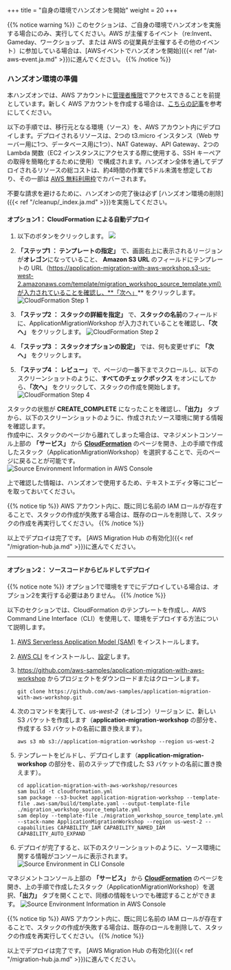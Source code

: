 +++
title = "自身の環境でハンズオンを開始"
weight = 20
+++

{{% notice warning %}}
このセクションは、ご自身の環境でハンズオンを実施する場合にのみ、実行してください。AWS が主催するイベント（re:Invent、Gameday、ワークショップ、または AWS の従業員が主催するその他のイベント）に参加している場合は、[AWSイベントでハンズオンを開始]({{< ref "/at-aws-event.ja.md" >}})に進んでください。
{{% /notice %}}

### ハンズオン環境の準備

本ハンズオンでは、AWS アカウントに<a href="https://docs.aws.amazon.com/IAM/latest/UserGuide/getting-started_create-admin-group.html" target="_blank">管理者権限</a>でアクセスできることを前提としています。新しく AWS アカウントを作成する場合は、<a href="https://aws.amazon.com/premiumsupport/knowledge-center/create-and-activate-aws-account/" target="_blank">こちらの記事</a>を参考にしてください。

以下の手順では、移行元となる環境（ソース）を、AWS アカウント内にデプロイします。デプロイされるリソースは、2つの t3.micro インスタンス（Web サーバー用に1つ、データベース用に1つ）、NAT Gateway、API Gateway、2つの Lambda 関数（EC2 インスタンスにアクセスする際に使用する、SSH キーペアの取得を簡略化するために使用）で構成されます。ハンズオン全体を通してデプロイされるリソースの総コストは、約4時間の作業で5ドル未満を想定しており、その一部は <a href="https://aws.amazon.com/free/" target="_blank">AWS 無料利用枠</a>でカバーされます。

不要な請求を避けるために、ハンズオンの完了後は必ず [ハンズオン環境の削除]({{< ref "/cleanup/_index.ja.md" >}})を実施してください。

#### オプション1： CloudFormation による自動デプロイ

1. 以下のボタンをクリックします。 <a href="https://console.aws.amazon.com/cloudformation/home?region=us-west-2#/stacks/new?stackName=ApplicationMigrationWorkshop&templateURL=https://application-migration-with-aws-workshop.s3-us-west-2.amazonaws.com/template/migration_workshop_source_template.yml" target="_blank"><img src="https://application-migration-with-aws-workshop.s3-us-west-2.amazonaws.com/static/cloudformation-launch-stack.png"></a>

2. **「ステップ1 ： テンプレートの指定」** で、画面右上に表示されるリージョンが**オレゴン**になっていること、
**Amazon S3 URL** のフィールドにテンプレートの URL（https://application-migration-with-aws-workshop.s3-us-west-2.amazonaws.com/template/migration_workshop_source_template.yml）が入力されていることを確認し、**「次へ」** をクリックします。
![CloudFormation Step 1](/intro/cloudformation-step1.ja.png)

3. **「ステップ2 ： スタックの詳細を指定」** で、**スタックの名前**のフィールドに、ApplicationMigrationWorkshop が入力されていることを確認し、**「次へ」** をクリックします。
![CloudFormation Step 2](/intro/cloudformation-step2.ja.png)

4. **「ステップ3 ： スタックオプションの設定」** では、何も変更せずに **「次へ」** をクリックします。

5. **「ステップ4 ： レビュー」** で、ページの一番下までスクロールし、以下のスクリーンショットのように、**すべてのチェックボックス** をオンにしてから、**「次へ」** をクリックして、スタックの作成を開始します。
![CloudFormation Step 4](/intro/cloudformation-step4.ja.png)

スタックの状態が **CREATE_COMPLETE** になったことを確認し、**「出力」** タブから、以下のスクリーンショットのように、作成されたソース環境に関する情報を確認します。  
作成中に、スタックのページから離れてしまった場合は、マネジメントコンソール上部の **「サービス」** から **<a href="https://console.aws.amazon.com/cloudformation/home?region=us-west-2" target="_blank">CloudFormation</a>** のページを開き、上の手順で作成したスタック（ApplicationMigrationWorkshop）を選択することで、元のページに戻ることが可能です。
![Source Environment Information in AWS Console](/intro/self-service-env-awsconsole-info.ja.png)

上で確認した情報は、ハンズオンで使用するため、テキストエディタ等にコピーを取っておいてください。

{{% notice tip %}}
AWS アカウント内に、既に同じ名前の IAM ロールが存在することで、スタックの作成が失敗する場合は、既存のロールを削除して、スタックの作成を再実行してください。
{{% /notice %}}

以上でデプロイは完了です。 [AWS Migration Hub の有効化]({{< ref "/migration-hub.ja.md" >}})に進んでください。

---

#### オプション2： ソースコードからビルドしてデプロイ

{{% notice note %}}
オプション1で環境をすでにデプロイしている場合は、オプション2を実行する必要はありません。
{{% /notice %}}

以下のセクションでは、CloudFormation のテンプレートを作成し、AWS Command Line Interface（CLI）を使用して、環境をデプロイする方法について説明します。

1. <a href="https://docs.aws.amazon.com/serverless-application-model/latest/developerguide/serverless-sam-cli-install.html" target="_blank">AWS Serverless Application Model (SAM)</a> をインストールします。

2. <a href="https://docs.aws.amazon.com/cli/latest/userguide/cli-chap-install.html" target="_blank">AWS CLI</a> をインストールし、<a href="https://docs.aws.amazon.com/cli/latest/userguide/cli-chap-configure.html" target="_blank">設定</a>します。

3. <a href="https://github.com/aws-samples/application-migration-with-aws-workshop" target="_blank">https://github.com/aws-samples/application-migration-with-aws-workshop</a> からプロジェクトをダウンロードまたはクローンします。
   ```
   git clone https://github.com/aws-samples/application-migration-with-aws-workshop.git
   ```  

4. 次のコマンドを実行して、*us-west-2*（オレゴン）リージョン に、新しい S3 バケットを作成します（**application-migration-workshop** の部分を、作成する S3 バケットの名前に置き換えます）。
   ```
   aws s3 mb s3://application-migration-workshop --region us-west-2
   ```  

5. テンプレートをビルドし、デプロイします（**application-migration-workshop** の部分を、前のステップで作成した S3 バケットの名前に置き換えます）。
   ```
   cd application-migration-with-aws-workshop/resources
   sam build -t cloudformation.yml  
   sam package --s3-bucket application-migration-workshop --template-file .aws-sam/build/template.yaml --output-template-file ./migration_workshop_source_template.yml  
   sam deploy --template-file ./migration_workshop_source_template.yml --stack-name ApplicationMigrationWorkshop --region us-west-2 --capabilities CAPABILITY_IAM CAPABILITY_NAMED_IAM CAPABILITY_AUTO_EXPAND  
   ```

6. デプロイが完了すると、以下のスクリーンショットのように、ソース環境に関する情報がコンソールに表示されます。
![Source Environment in CLI Console](/intro/self-service-env-cli-info.ja.png)

マネジメントコンソール上部の **「サービス」** から **<a href="https://console.aws.amazon.com/cloudformation/home?region=us-west-2" target="_blank">CloudFormation</a>** のページを開き、上の手順で作成したスタック（ApplicationMigrationWorkshop）を選択、**「出力」** タブを開くことで、同様の情報をいつでも確認することができます。
![Source Environment Information in AWS Console](/intro/self-service-env-awsconsole-info.ja.png)

{{% notice tip %}}
AWS アカウント内に、既に同じ名前の IAM ロールが存在することで、スタックの作成が失敗する場合は、既存のロールを削除して、スタックの作成を再実行してください。
{{% /notice %}}

以上でデプロイは完了です。 [AWS Migration Hub の有効化]({{< ref "/migration-hub.ja.md" >}})に進んでください。